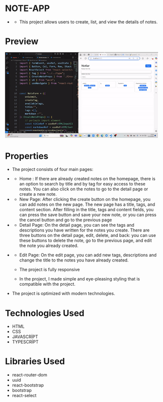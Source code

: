 # NOTE-APP
- - This project allows users to create, list, and view the details of notes.

# Preview

![](/public/NoteApp.gif)

# Properties
-  The project consists of four main pages:
-  -  Home : If there are already created notes on the homepage, there is an option to search by title and by tag for easy access to these notes. You can also click on the notes to go to the detail page or create a new note.
    
- - New Page: After clicking the create button on the homepage, you can add notes on the new page. The new page has a title, tags, and content section.  After filling in the title, tags and content fields, you can press the save button and save your new note, or you can press the cancel button and go to the previous page
  
 - -  Detail Page: On the detail page, you can see the tags and descriptions you have written for the notes you create. There are three buttons on the detail page, edit, delete, and back: you can use these buttons to delete the note, go to the previous page, and edit the note you already created.

- - Edit Page: On the edit page, you can add new tags, descriptions and change the title to the notes you have already created.

  -  The project is fully responsive
    
  - In the project, I made simple and eye-pleasing styling that is compatible with the project. 

 - The project is optimized with modern technologies.

# Technologies Used

- HTML
- CSS
- JAVASCRİPT
- TYPESCRİPT

# Libraries Used

- react-router-dom
- uuid
- react-bootstrap
- bootstrap
- react-select

